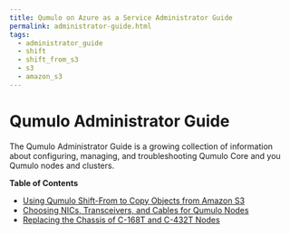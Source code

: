 ```yaml
---
title: Qumulo on Azure as a Service Administrator Guide
permalink: administrator-guide.html
tags:
  - administrator_guide
  - shift
  - shift_from_s3
  - s3
  - amazon_s3
---
```


# Qumulo Administrator Guide
The Qumulo Administrator Guide is a growing collection of information about configuring, managing, and troubleshooting Qumulo Core and you Qumulo nodes and clusters.

**Table of Contents**
* [Using Qumulo Shift-From to Copy Objects from Amazon S3](/shift-from-s3.md)
* [Choosing NICs, Transceivers, and Cables for Qumulo Nodes](/nics-transceivers-cables.md)
* [Replacing the Chassis of C-168T and C-432T Nodes](/c-168t-c-432t-chassis-replacement.md)
